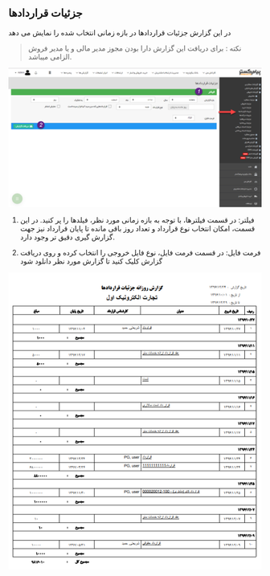 ﻿## جزئیات قراردادها

در این گزارش جزئیات قراردادها در بازه زمانی انتخاب شده را نمایش می دهد

> نکته : برای دریافت این گزارش دارا بودن مجوز مدیر مالی و یا مدیر فروش الزامی میباشد.


![](ContractDetails1.png)

1) فیلتر: در قسمت فیلترها، با توجه به بازه زمانی مورد نظر، فیلدها را پر کنید. در این قسمت، امکان انتخاب نوع قرارداد و تعداد روز باقی مانده تا پایان قرارداد نیز جهت گزارش گیری دقیق تر وجود دارد.

2)  فرمت فایل: در قسمت فرمت فایل، نوع فایل خروجی را انتخاب کرده و روی دریافت گزارش کلیک کنید تا گزارش مورد نظر دانلود شود

![](ContractDetails2.png)
